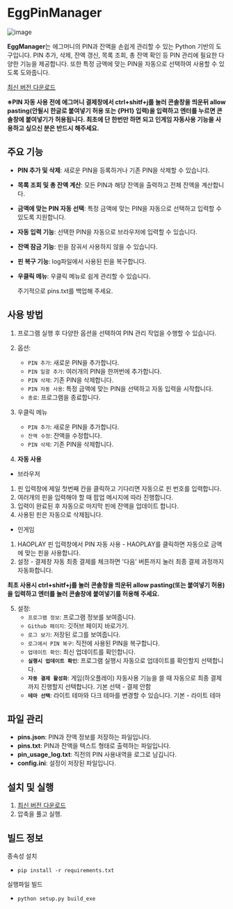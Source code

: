# EggPinManager
![image](https://github.com/user-attachments/assets/53bb4e5c-e9af-4c79-9559-60ca31a0dede)





**EggManager**는 에그머니의 PIN과 잔액을 손쉽게 관리할 수 있는 Python 기반의 도구입니다. PIN 추가, 삭제, 잔액 갱신, 목록 조회, 총 잔액 확인 등 PIN 관리에 필요한 다양한 기능을 제공합니다. 또한 특정 금액에 맞는 PIN을 자동으로 선택하여 사용할 수 있도록 도와줍니다.

[최신 버전 다운로드](https://github.com/TUVup/EggPinManager/releases/latest)

**※PIN 자동 사용 전에 에그머니 결제창에서 ctrl+shitf+j를 눌러 콘솔창을 띄운뒤 allow pasting(안될시 한글로 붙여넣기 허용 또는 {PH1} 입력)을 입력하고 엔터를 누르면 콘솔창에 붙여넣기가 허용됩니다. 최초에 단 한번만 하면 되고 인게임 자동사용 기능을 사용하고 싶으신 분은 반드시 해주세요.**

## 주요 기능
- **PIN 추가 및 삭제**: 새로운 PIN을 등록하거나 기존 PIN을 삭제할 수 있습니다.
- **목록 조회 및 총 잔액 계산**: 모든 PIN과 해당 잔액을 출력하고 전체 잔액을 계산합니다.
- **금액에 맞는 PIN 자동 선택**: 특정 금액에 맞는 PIN을 자동으로 선택하고 입력할 수 있도록 지원합니다.
- **자동 입력 기능**: 선택한 PIN을 자동으로 브라우저에 입력할 수 있습니다.
- **잔액 잠금 기능**: 핀을 잠궈서 사용하지 않을 수 있습니다.
- **핀 복구 기능**: log파일에서 사용된 핀을 복구합니다.
- **우클릭 메뉴**: 우클릭 메뉴로 쉽게 관리할 수 있습니다.

  주기적으로 pins.txt를 백업해 주세요.
## 사용 방법
1. 프로그램 실행 후 다양한 옵션을 선택하여 PIN 관리 작업을 수행할 수 있습니다.
2. 옵션:
   - `PIN 추가`: 새로운 PIN을 추가합니다.
   - `PIN 일괄 추가`: 여러개의 PIN을 한꺼번에 추가합니다.
   - `PIN 삭제`: 기존 PIN을 삭제합니다.
   - `PIN 자동 사용`: 특정 금액에 맞는 PIN을 선택하고 자동 입력을 시작합니다.
   - `종료`: 프로그램을 종료합니다.
  
3. 우클릭 메뉴
   - `PIN 추가`: 새로운 PIN을 추가합니다.
   - `잔액 수정`: 잔액을 수정합니다.
   - `PIN 삭제`: 기존 PIN을 삭제합니다.
     
4. **자동 사용**
 - 브라우저
  1. 핀 입력창에 제일 첫번째 칸을 클릭하고 기다리면 자동으로 핀 번호를 입력합니다.
  2. 여러개의 핀을 입력해야 할 때 팝업 메시지에 따라 진행합니다.
  3. 입력이 완료된 후 자동으로 마지막 핀에 잔액을 업데이트 합니다.
  4. 사용된 핀은 자동으로 삭제됩니다.
 - 인게임
  1. HAOPLAY 핀 입력창에서 PIN 자동 사용 - HAOPLAY를 클릭하면 자동으로 금액에 맞는 핀을 사용합니다.
  2. 설정 - 결제창 자동 최종 결제를 체크하면 '다음' 버튼까지 눌러 최종 결제 과정까지 자동화합니다. 
  
   **최초 사용시 ctrl+shitf+j를 눌러 콘솔창을 띄운뒤 allow pasting(또는 붙여넣기 허용)을 입력하고 엔터를 눌러 콘솔창에 붙여넣기를 허용해 주세요.**

5. 설정:
   - `프로그램 정보`: 프로그램 정보를 보여줍니다.
   - `Github 페이지`: 깃허브 페이지 바로가기.
   - `로그 보기`: 저장된 로그를 보여줍니다.
   - `로그에서 PIN 복구`: 직전에 사용된 PIN을 복구합니다.
   - `업데이트 확인`: 최신 업데이트를 확인합니다.
   - **`실행시 업데이트 확인`**: 프로그램 실행시 자동으로 업데이트를 확인할지 선택합니다.
   - **`자동 결제 활성화`**: 게임(하오플레이) 자동사용 기능을 쓸 때 자동으로 최종 결제까지 진행할지 선택합니다. 기본 선택 - 결제 안함
   - **`테마 선택`**: 라이트 테마와 다크 테마를 변경할 수 있습니다. 기본 - 라이트 테마

## 파일 관리
- **pins.json**: PIN과 잔액 정보를 저장하는 파일입니다.
- **pins.txt**: PIN과 잔액을 텍스트 형태로 출력하는 파일입니다.
- **pin_usage_log.txt**: 직전의 PIN 사용내역을 로그로 남깁니다.
- **config.ini**: 설정이 저장된 파일입니다.

## 설치 및 실행
1. [최신 버전 다운로드](https://github.com/TUVup/EggPinManager/releases/latest)
2. 압축을 풀고 실행.

## 빌드 정보

종속성 설치
- ```
  pip install -r requirements.txt
  ```

실행파일 빌드
- ```
  python setup.py build_exe
  ```
